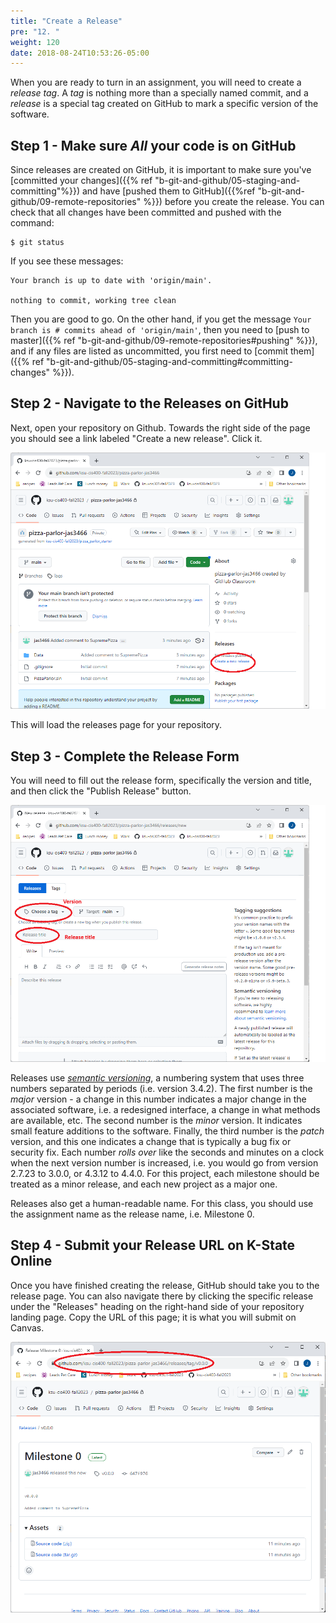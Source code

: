 ```yaml
---
title: "Create a Release"
pre: "12. "
weight: 120
date: 2018-08-24T10:53:26-05:00
---
```

When you are ready to turn in an assignment, you will need to create a _release tag_.  A _tag_ is nothing more than a specially named commit, and a _release_ is a special tag created on GitHub to mark a specific version of the software.

## Step 1 - Make sure _All_ your code is on GitHub
Since releases are created on GitHub, it is important to make sure you've [committed your changes]({{% ref "b-git-and-github/05-staging-and-committing"%}}) and have [pushed them to GitHub]({{%ref "b-git-and-github/09-remote-repositories" %}}) before you create the release.  You can check that all changes have been committed and pushed with the command:

```
$ git status
```

If you see these messages:

```
Your branch is up to date with 'origin/main'.

nothing to commit, working tree clean
```

Then you are good to go.  On the other hand, if you get the message `Your branch is # commits ahead of 'origin/main'`, then you need to [push to master]({{% ref "b-git-and-github/09-remote-repositories#pushing" %}}), and if any files are listed as uncommitted, you first need to [commit them]({{% ref  "b-git-and-github/05-staging-and-committing#committing-changes"  %}}).

## Step 2 - Navigate to the Releases on GitHub
Next, open your repository on Github.  Towards the right side of the page you should see a link labeled "Create a new release".  Click it.

![Releases Link](/images/b.11.1.png)

This will load the releases page for your repository.  

## Step 3 - Complete the Release Form
You will need to fill out the release form, specifically the version and title, and then click the "Publish Release" button.

![New Release Form](/images/b.11.3.png)

Releases use _[semantic versioning](https://semver.org/)_, a numbering system that uses three numbers separated by periods (i.e. version 3.4.2).  The first number is the _major_ version - a change in this number indicates a major change in the associated software, i.e. a redesigned interface, a change in what methods are available, etc.  The second number is the _minor_ version.  It indicates small feature additions to the software.  Finally, the third number is the _patch_ version, and this one indicates a change that is typically a bug fix or security fix.  Each number _rolls over_ like the seconds and minutes on a clock when the next version number is increased, i.e. you would go from version 2.7.23 to 3.0.0, or 4.3.12 to 4.4.0.  For this project, each milestone should be treated as a minor release, and each new project as a major one.  

Releases also get a human-readable name.  For this class, you should use the assignment name as the release name, i.e. Milestone 0.

## Step 4 - Submit your Release URL on K-State Online
Once you have finished creating the release, GitHub should take you to the release page.  You can also navigate there by clicking the specific release under the "Releases" heading on the right-hand side of your repository landing page.  Copy the URL of this page; it is what you will submit on Canvas.

![Release URL](/images/b.11.4.png)